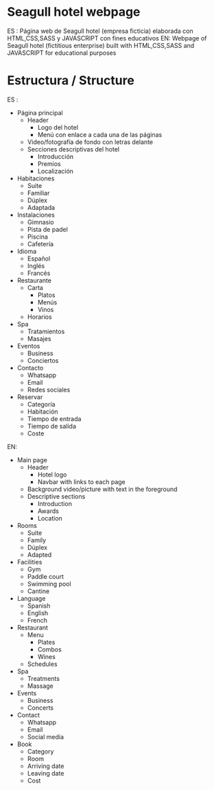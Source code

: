 # Seagull hotel webpage

ES : Página web de Seagull hotel (empresa ficticia) elaborada con HTML,CSS,SASS y JAVASCRIPT con fines educativos
EN: Webpage of Seagull hotel (fictitious enterprise) built with HTML,CSS,SASS and JAVASCRIPT for educational purposes

# Estructura / Structure

ES :

- Página principal
  - Header
    - Logo del hotel
    - Menú con enlace a cada una de las páginas
  - Video/fotografía de fondo con letras delante
  - Secciones descriptivas del hotel
    - Introducción
    - Premios
    - Localización
- Habitaciones
  - Suite
  - Familiar
  - Dúplex
  - Adaptada
- Instalaciones
  - Gimnasio
  - Pista de padel
  - Piscina
  - Cafetería
- Idioma
  - Español
  - Inglés
  - Francés
- Restaurante
  - Carta
    - Platos
    - Menús
    - Vinos
  - Horarios
- Spa
  - Tratamientos
  - Masajes
- Eventos
  - Business
  - Conciertos
- Contacto
  - Whatsapp
  - Email
  - Redes sociales
- Reservar
  - Categoría
  - Habitación
  - Tiempo de entrada
  - Tiempo de salida
  - Coste

EN:

- Main page
  - Header
    - Hotel logo
    - Navbar with links to each page
  - Background video/picture with text in the foreground
  - Descriptive sections
    - Introduction
    - Awards
    - Location
- Rooms
  - Suite
  - Family
  - Dúplex
  - Adapted
- Facilities
  - Gym
  - Paddle court
  - Swimming pool
  - Cantine
- Language
  - Spanish
  - English
  - French
- Restaurant
  - Menu
    - Plates
    - Combos
    - Wines
  - Schedules
- Spa
  - Treatments
  - Massage
- Events
  - Business
  - Concerts
- Contact
  - Whatsapp
  - Email
  - Social media
- Book
  - Category
  - Room
  - Arriving date
  - Leaving date
  - Cost
